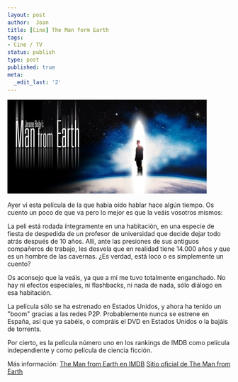 ```yaml
---
layout: post
author:  Joan
title: [Cine] The Man form Earth
tags:
- Cine / TV
status: publish
type: post
published: true
meta:
  _edit_last: '2'
---
```

<img src="../images_posts/themanfromearth.jpg" alt="" title="The Man from Earth" class="center noborder" />

Ayer vi esta película de la que había oído hablar hace algún tiempo. Os cuento un poco de que va pero lo mejor es que la veáis vosotros mismos:

La peli está rodada íntegramente en una habitación, en una especie de fiesta de despedida de un profesor de universidad que decide dejar todo atrás después de 10 años. Allí, ante las presiones de sus antiguos compañeros de trabajo, les desvela que en realidad tiene 14.000 años y que es un hombre de las cavernas. ¿Es verdad, está loco o es simplemente un cuento?

Os aconsejo que la veáis, ya que a mí me tuvo totalmente enganchado. No hay ni efectos especiales, ni flashbacks, ni nada de nada, sólo diálogo en esa habitación.

La película sólo se ha estrenado en Estados Unidos, y ahora ha tenido un "boom" gracias a las redes P2P. Probablemente nunca se estrene en España, así que ya sabéis, o compráis el DVD en Estados Unidos o la bajáis de torrents.

Por cierto, es la película número uno en los rankings de IMDB como película independiente y como película de ciencia ficción.

Más información:
<a href="http://www.imdb.com/title/tt0756683/">The Man from Earth en IMDB</a>
<a href="http://manfromearth.com/">Sitio oficial de The Man from Earth</a>
